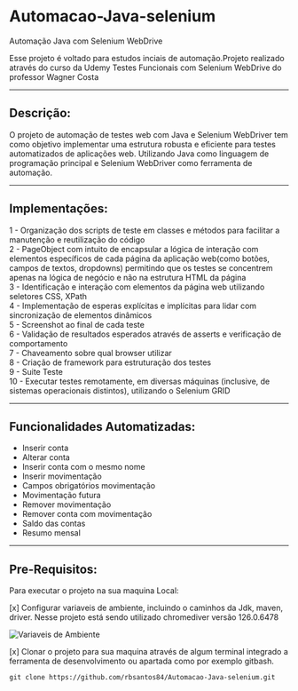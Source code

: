 # Automacao-Java-selenium
Automação Java com Selenium WebDrive

Esse projeto é voltado para estudos inciais de automação.Projeto realizado através do curso da Udemy Testes Funcionais com Selenium WebDrive
do professor Wagner Costa
_______________________________________

## Descrição: ##
O projeto de automação de testes web com Java e Selenium WebDriver tem como objetivo implementar uma estrutura robusta e eficiente para testes automatizados de aplicações web. Utilizando Java como linguagem de programação principal e Selenium WebDriver como ferramenta de automação.
_______________________________________

## Implementações: ##
1 - Organização dos scripts de teste em classes e métodos para facilitar a manutenção e reutilização do código<br>
2 - PageObject com intuito de encapsular a lógica de interação com elementos específicos de cada página da aplicação web(como botões, campos de textos, dropdowns)
permitindo que os testes se concentrem apenas na lógica de negócio e não na estrutura HTML da página<br>
3 - Identificação e interação com elementos da página web utilizando seletores CSS, XPath<br>
4 - Implementação de esperas explícitas e implícitas para lidar com sincronização de elementos dinâmicos<br>
5 - Screenshot ao final de cada teste<br>
6 - Validação de resultados esperados através de asserts e verificação de comportamento<br>
7 - Chaveamento sobre qual browser utilizar<br>
8 - Criação de framework para estruturação dos testes<br>
9 - Suite Teste<br>
10 - Executar testes remotamente, em diversas máquinas (inclusive, de sistemas operacionais distintos), utilizando o Selenium GRID
_______________________________________

## Funcionalidades Automatizadas: ##
- Inserir conta
- Alterar conta
- Inserir conta com o mesmo nome
- Inserir movimentação
- Campos obrigatórios movimentação
- Movimentação futura
- Remover movimentação
- Remover conta com movimentação
- Saldo das contas
- Resumo mensal
________________________________________

## Pre-Requisitos: ##
Para executar o projeto na sua maquina Local:<br>

[x] Configurar variaveis de ambiente, incluindo o caminhos da Jdk, maven, driver.
     Nesse projeto está sendo utilizado chromediver versão 126.0.6478<br>

<img src="[https://github.com/rbsantos84/Automacao-Java-selenium/blob/main/imagens/img1.GIF]" alt="Variaveis de Ambiente">
     
     
[x] Clonar o projeto para sua maquina através de algum terminal integrado a ferramenta de desenvolvimento ou apartada como por exemplo gitbash.<br>
  
    git clone https://github.com/rbsantos84/Automacao-Java-selenium.git
